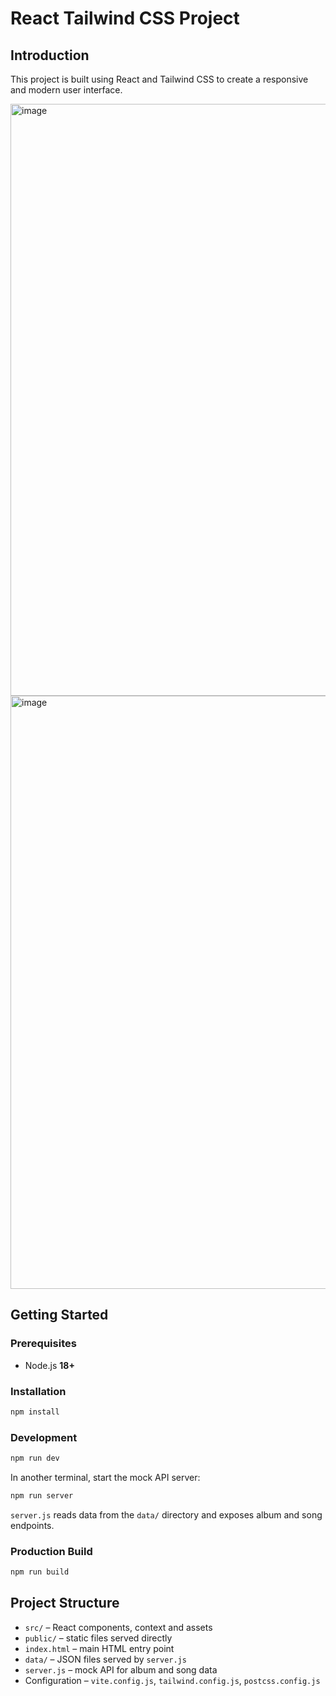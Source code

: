 # React Tailwind CSS Project

## Introduction
This project is built using React and Tailwind CSS to create a responsive and modern user interface.

<img width="947" alt="image" src="https://github.com/Souptik18/SpotifyClone/assets/62500243/642bb67a-9dc7-4e93-b6ac-940e8b1b41c1">

<img width="949" alt="image" src="https://github.com/Souptik18/SpotifyClone/assets/62500243/e533f598-60bd-4443-8883-79a7842bc647">

## Getting Started

### Prerequisites

- Node.js **18+**

### Installation

```bash
npm install
```

### Development

```bash
npm run dev
```

In another terminal, start the mock API server:

```bash
npm run server
```

`server.js` reads data from the `data/` directory and exposes album and song endpoints.

### Production Build

```bash
npm run build
```

## Project Structure

- `src/` – React components, context and assets
- `public/` – static files served directly
- `index.html` – main HTML entry point
- `data/` – JSON files served by `server.js`
- `server.js` – mock API for album and song data
- Configuration – `vite.config.js`, `tailwind.config.js`, `postcss.config.js`

